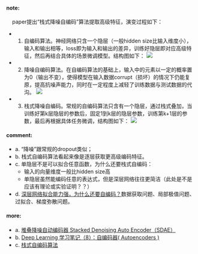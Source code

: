 #### note:
&nbsp;&nbsp;&nbsp;&nbsp;paper提出“栈式降噪自编码”算法提取高级特征，演变过程如下：
  + 1. 自编码算法。神经网络只含一个隐层（一般hidden size比输入维度小），输入和输出相等，loss即为输入和输出的差异，训练好隐层即对应高级特征，然后再结合具体的场景微调模型。结构图如下：
  ![](https://github.com/xwzhong/papernote/blob/master/pic/Stacked_Denoising_Autoencoders_autoencoders.PNG)
  + 2. 降噪自编码算法。在自编码算法的基础上，输入中的元素以一定的概率置为0（输出不变），使得模型在输入数据corrupt（损坏）的情况下仍能复原，提高抗噪声能力，同时在一定程度上减轻了训练数据与测试数据的代沟。
  ![](https://github.com/xwzhong/papernote/blob/master/pic/Stacked_Denoising_Autoencoders_denoising_autoencoders.PNG)
  + 3. 栈式降噪自编码。常规的自编码算法只含有一个隐层，通过栈式叠加，当训练好第k层隐层的参数后，固定1到k层的隐层参数，训练第k+1层的参数，最后再根据具体任务微调，结构图如下：
  ![](https://github.com/xwzhong/papernote/blob/master/pic/Stacked_Denoising_Autoencoders_stacked_denoising_autoencoders.PNG)


#### comment:
  + a. “降噪”跟常规的dropout类似；
  + b. 栈式自编码算法看起来像是逐层获取更高级编码特征。
  + c. 单隐层不是可以拟合任意函数，为什么还要栈式自编码：
      + 输入的向量维度一般比hidden size高
      + 单隐层虽然能编码任意的表达式，但是深层网络往往更简洁（此处是不是应该有理论或实验证明？？）
  + d. [深层网络拟合能力强，为什么还要自编码？](https://blog.csdn.net/aisikaov5/article/details/51193137)数据获取问题、局部极值问题、过拟合、梯度弥散问题。


#### more:
  + a. [堆叠降噪自动编码器 Stacked Denoising Auto Encoder（SDAE）](https://blog.csdn.net/zbzcDZF/article/details/86570761)
  + b. [Deep Learning 学习笔记（8）：自编码器( Autoencoders )](https://www.cnblogs.com/Ponys/p/3315642.html)
  + c. [栈式自编码算法](https://blog.csdn.net/aisikaov5/article/details/51193137)